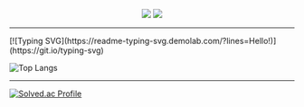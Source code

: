 <p align="center">
  <a href="https://www.instagram.com/eunchong1761/" style="color: inherit;text-decoration: none;">
    <img src="https://img.shields.io/badge/Instagram-E4405F?style=for-the-badge&logo=Instagram&logoColor=white"/>
  </a>
  <a href="https://velog.io/@zkors/posts/" style="color: inherit;text-decoration: none;">
    <img src="https://img.shields.io/badge/velog-20C997?style=for-the-badge&logo=velog&logoColor=white"/>
  </a><hr></p>
  <p> [![Typing SVG](https://readme-typing-svg.demolab.com/?lines=Hello!)](https://git.io/typing-svg) </p>
      <p align="center">

  ![Top Langs](https://github-readme-stats.vercel.app/api/top-langs/?username=zkors&layout=compact&hide=jupyter%20notebook,html,css&langs_count=20)  <hr>
  </p>

    
  [![Solved.ac Profile](http://mazassumnida.wtf/api/generate_badge?boj=zkors)](https://solved.ac/zkors)
<br>
